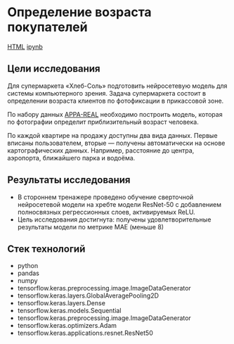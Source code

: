 # Определение возраста покупателей

[HTML](https://github.com/burooom/yp_ml_projects/tree/main/Computer_vision-regression/Computer_vision-regression.html)     [ipynb](https://github.com/burooom/yp_ml_projects/tree/main/Computer_vision-regression/Computer_vision-regression.ipynb)

## Цели исследования
Для супермаркета «Хлеб-Соль» подготовить нейросетевую модель для системы компьютерного зрения. Задача супермаркета состоит в определении возраста клиентов по фотофиксации в прикассовой зоне.

По набору данных <a href='https://chalearnlap.cvc.uab.cat/dataset/26/description/'>APPA-REAL</a> необходимо построить модель, которая по фотографии определит приблизительный возраст человека.

По каждой квартире на продажу доступны два вида данных. Первые вписаны пользователем, вторые — получены автоматически на основе картографических данных. Например, расстояние до центра, аэропорта, ближайшего парка и водоёма.
## Результаты исследования
- В стороннем тренажере проведено обучение сверточной нейросетевой модели на хребте модели ResNet-50 с добавлением полносвязных регрессионных слоев, активируемых ReLU.
- Цель исследования достигнута: получены удовлетворительные результаты модели по метрике МАЕ (меньше 8)

## Стек технологий
- python
- pandas
- numpy
- tensorflow.keras.preprocessing.image.ImageDataGenerator
- tensorflow.keras.layers.GlobalAveragePooling2D
- tensorflow.keras.layers.Dense
- tensorflow.keras.models.Sequential
- tensorflow.keras.preprocessing.image.ImageDataGenerator
- tensorflow.keras.optimizers.Adam
- tensorflow.keras.applications.resnet.ResNet50


